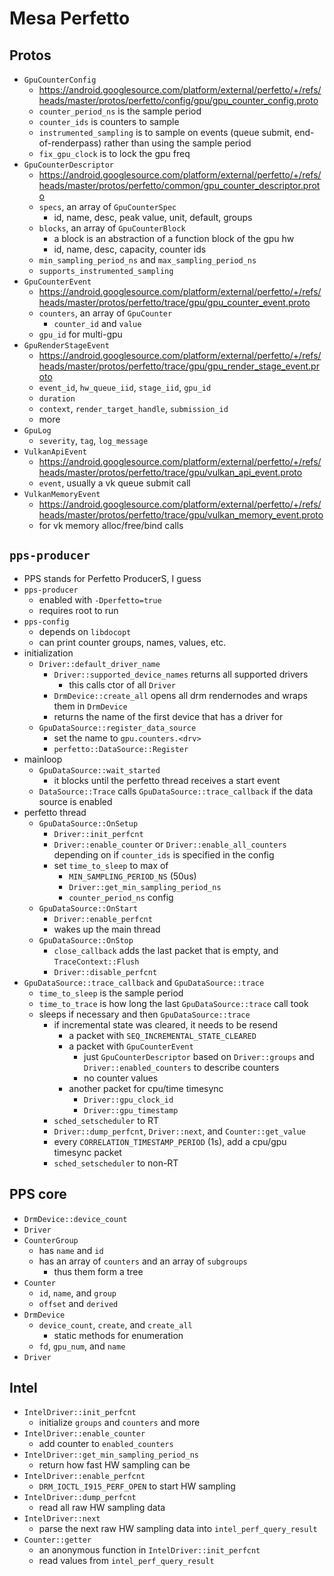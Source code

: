 Mesa Perfetto
=============

## Protos

- `GpuCounterConfig`
  - <https://android.googlesource.com/platform/external/perfetto/+/refs/heads/master/protos/perfetto/config/gpu/gpu_counter_config.proto>
  - `counter_period_ns` is the sample period
  - `counter_ids` is counters to sample
  - `instrumented_sampling` is to sample on events (queue submit,
    end-of-renderpass) rather than using the sample period
  - `fix_gpu_clock` is to lock the gpu freq
- `GpuCounterDescriptor`
  - <https://android.googlesource.com/platform/external/perfetto/+/refs/heads/master/protos/perfetto/common/gpu_counter_descriptor.proto>
  - `specs`, an array of `GpuCounterSpec`
    - id, name, desc, peak value, unit, default, groups
  - `blocks`, an array of `GpuCounterBlock`
    - a block is an abstraction of a function block of the gpu hw
    - id, name, desc, capacity, counter ids
  - `min_sampling_period_ns` and `max_sampling_period_ns`
  - `supports_instrumented_sampling`
- `GpuCounterEvent`
  - <https://android.googlesource.com/platform/external/perfetto/+/refs/heads/master/protos/perfetto/trace/gpu/gpu_counter_event.proto>
  - `counters`, an array of `GpuCounter`
    - `counter_id` and `value`
  - `gpu_id` for multi-gpu
- `GpuRenderStageEvent`
  - <https://android.googlesource.com/platform/external/perfetto/+/refs/heads/master/protos/perfetto/trace/gpu/gpu_render_stage_event.proto>
  - `event_id`, `hw_queue_iid`, `stage_iid`, `gpu_id`
  - `duration`
  - `context`, `render_target_handle`, `submission_id`
  - more
- `GpuLog`
  - `severity`, `tag`, `log_message`
- `VulkanApiEvent`
  - <https://android.googlesource.com/platform/external/perfetto/+/refs/heads/master/protos/perfetto/trace/gpu/vulkan_api_event.proto>
  - `event`, usually a vk queue submit call
- `VulkanMemoryEvent`
  - <https://android.googlesource.com/platform/external/perfetto/+/refs/heads/master/protos/perfetto/trace/gpu/vulkan_memory_event.proto>
  - for vk memory alloc/free/bind calls

## `pps-producer`

- PPS stands for Perfetto ProducerS, I guess
- `pps-producer`
  - enabled with `-Dperfetto=true`
  - requires root to run
- `pps-config`
  - depends on `libdocopt`
  - can print counter groups, names, values, etc.
- initialization
  - `Driver::default_driver_name`
    - `Driver::supported_device_names` returns all supported drivers
      - this calls ctor of all `Driver`
    - `DrmDevice::create_all` opens all drm rendernodes and wraps them in
      `DrmDevice`
    - returns the name of the first device that has a driver for
  - `GpuDataSource::register_data_source`
    - set the name to `gpu.counters.<drv>`
    - `perfetto::DataSource::Register`
- mainloop
  - `GpuDataSource::wait_started`
    - it blocks until the perfetto thread receives a start event
  - `DataSource::Trace` calls `GpuDataSource::trace_callback` if the data
    source is enabled
- perfetto thread
  - `GpuDataSource::OnSetup`
    - `Driver::init_perfcnt`
    - `Driver::enable_counter` or `Driver::enable_all_counters` depending on
      if `counter_ids` is specified in the config
    - set `time_to_sleep` to max of
      - `MIN_SAMPLING_PERIOD_NS` (50us)
      - `Driver::get_min_sampling_period_ns`
      - `counter_period_ns` config
  - `GpuDataSource::OnStart`
    - `Driver::enable_perfcnt`
    - wakes up the main thread
  - `GpuDataSource::OnStop`
    - `close_callback` adds the last packet that is empty, and
      `TraceContext::Flush`
    - `Driver::disable_perfcnt`
- `GpuDataSource::trace_callback` and `GpuDataSource::trace`
  - `time_to_sleep` is the sample period
  - `time_to_trace` is how long the last `GpuDataSource::trace` call took
  - sleeps if necessary and then `GpuDataSource::trace`
    - if incremental state was cleared, it needs to be resend
      - a packet with `SEQ_INCREMENTAL_STATE_CLEARED`
      - a packet with `GpuCounterEvent`
        - just `GpuCounterDescriptor` based on `Driver::groups` and
          `Driver::enabled_counters` to describe counters
        - no counter values
      - another packet for cpu/time timesync
        - `Driver::gpu_clock_id`
        - `Driver::gpu_timestamp`
    - `sched_setscheduler` to RT
    - `Driver::dump_perfcnt`, `Driver::next`, and `Counter::get_value`
    - every `CORRELATION_TIMESTAMP_PERIOD` (1s), add a cpu/gpu timesync packet
    - `sched_setscheduler` to non-RT

## PPS core

- `DrmDevice::device_count`
- `Driver`
- `CounterGroup`
  - has `name` and `id`
  - has an array of `counters` and an array of `subgroups`
    - thus them form a tree
- `Counter`
  - `id`, `name`, and `group`
  - `offset` and `derived`
- `DrmDevice`
  - `device_count`, `create`, and `create_all`
    - static methods for enumeration
  - `fd`, `gpu_num`, and `name`
- `Driver`

## Intel

- `IntelDriver::init_perfcnt`
  - initialize `groups` and `counters` and more
- `IntelDriver::enable_counter`
  - add counter to `enabled_counters`
- `IntelDriver::get_min_sampling_period_ns`
  - return how fast HW sampling can be
- `IntelDriver::enable_perfcnt`
  - `DRM_IOCTL_I915_PERF_OPEN` to start HW sampling
- `IntelDriver::dump_perfcnt`
  - read all raw HW sampling data
- `IntelDriver::next`
  - parse the next raw HW sampling data into `intel_perf_query_result`
- `Counter::getter`
  - an anonymous function in `IntelDriver::init_perfcnt`
  - read values from `intel_perf_query_result`
